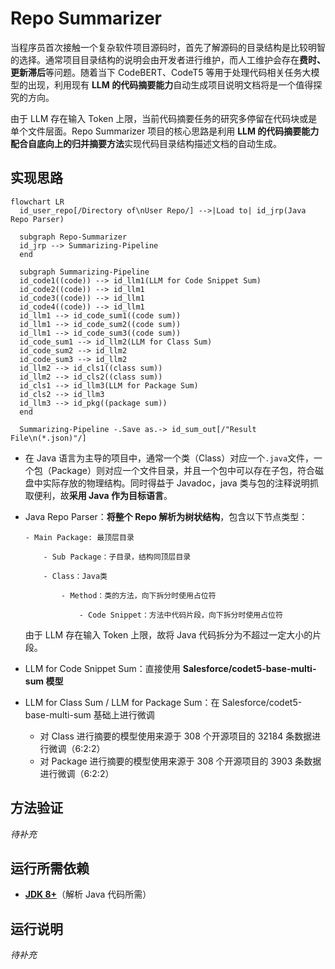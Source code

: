 # Repo Summarizer

当程序员首次接触一个复杂软件项目源码时，首先了解源码的目录结构是比较明智的选择。通常项目目录结构的说明会由开发者进行维护，而人工维护会存在**费时、更新滞后**等问题。随着当下 CodeBERT、CodeT5 等用于处理代码相关任务大模型的出现，利用现有 **LLM 的代码摘要能力**自动生成项目说明文档将是一个值得探究的方向。

由于 LLM 存在输入 Token 上限，当前代码摘要任务的研究多停留在代码块或是单个文件层面。Repo Summarizer 项目的核心思路是利用 **LLM 的代码摘要能力 **配合**自底向上的归并摘要方法**实现代码目录结构描述文档的自动生成。

## 实现思路

```mermaid
flowchart LR
  id_user_repo[/Directory of\nUser Repo/] -->|Load to| id_jrp(Java Repo Parser)

  subgraph Repo-Summarizer
  id_jrp --> Summarizing-Pipeline
  end

  subgraph Summarizing-Pipeline
  id_code1((code)) --> id_llm1(LLM for Code Snippet Sum)
  id_code2((code)) --> id_llm1
  id_code3((code)) --> id_llm1
  id_code4((code)) --> id_llm1
  id_llm1 --> id_code_sum1((code sum))
  id_llm1 --> id_code_sum2((code sum))
  id_llm1 --> id_code_sum3((code sum))
  id_code_sum1 --> id_llm2(LLM for Class Sum)
  id_code_sum2 --> id_llm2
  id_code_sum3 --> id_llm2
  id_llm2 --> id_cls1((class sum))
  id_llm2 --> id_cls2((class sum))
  id_cls1 --> id_llm3(LLM for Package Sum)
  id_cls2 --> id_llm3
  id_llm3 --> id_pkg((package sum))
  end

  Summarizing-Pipeline -.Save as.-> id_sum_out[/"Result File\n(*.json)"/]
```

- 在 Java 语言为主导的项目中，通常一个类（Class）对应一个`.java`文件，一个包（Package）则对应一个文件目录，并且一个包中可以存在子包，符合磁盘中实际存放的物理结构。同时得益于 Javadoc，java 类与包的注释说明抓取便利，故**采用 Java 作为目标语言**。

- Java Repo Parser：**将整个 Repo 解析为树状结构**，包含以下节点类型：

  ```
  - Main Package: 最顶层目录

      - Sub Package：子目录，结构同顶层目录

      - Class：Java类

          - Method：类的方法，向下拆分时使用占位符

              - Code Snippet：方法中代码片段，向下拆分时使用占位符
  ```

  由于 LLM 存在输入 Token 上限，故将 Java 代码拆分为不超过一定大小的片段。

- LLM for Code Snippet Sum：直接使用 **Salesforce/codet5-base-multi-sum 模型**

- LLM for Class Sum / LLM for Package Sum：在 Salesforce/codet5-base-multi-sum 基础上进行微调

  - 对 Class 进行摘要的模型使用来源于 308 个开源项目的 32184 条数据进行微调（6:2:2）
  - 对 Package 进行摘要的模型使用来源于 308 个开源项目的 3903 条数据进行微调（6:2:2）

## 方法验证

_待补充_

## 运行所需依赖

- [**JDK 8+**](https://github.com/o1egl/paseto)（解析 Java 代码所需）

## 运行说明

_待补充_
